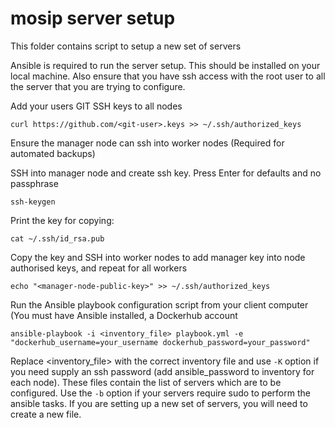 # mosip server setup

This folder contains script to setup a new set of servers

Ansible is required to run the server setup. This should be installed on your local machine. Also ensure that you have ssh access with the root user to all the server that you are trying to configure.

Add your users GIT SSH keys to all nodes

```
curl https://github.com/<git-user>.keys >> ~/.ssh/authorized_keys
```

Ensure the manager node can ssh into worker nodes (Required for automated backups)

SSH into manager node and create ssh key. Press Enter for defaults and no passphrase

```
ssh-keygen
```

Print the key for copying:

```
cat ~/.ssh/id_rsa.pub
```

Copy the key and SSH into worker nodes to add manager key into node authorised keys, and repeat for all workers

```
echo "<manager-node-public-key>" >> ~/.ssh/authorized_keys
```

Run the Ansible playbook configuration script from your client computer (You must have Ansible installed, a Dockerhub account

```
ansible-playbook -i <inventory_file> playbook.yml -e "dockerhub_username=your_username dockerhub_password=your_password"
```

Replace <inventory_file> with the correct inventory file and use `-K` option if you need supply an ssh password (add ansible_password to inventory for each node). These files contain the list of servers which are to be configured. Use the `-b` option if your servers require sudo to perform the ansible tasks. If you are setting up a new set of servers, you will need to create a new file.
